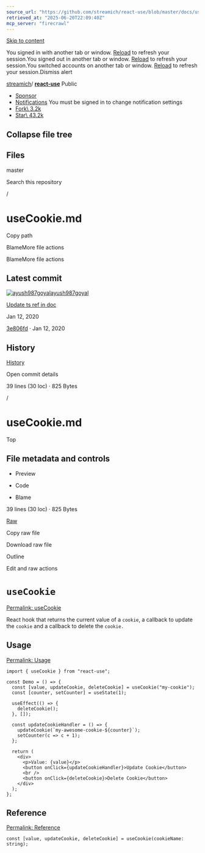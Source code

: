 ```yaml
---
source_url: "https://github.com/streamich/react-use/blob/master/docs/useCookie.md"
retrieved_at: "2025-06-20T22:09:40Z"
mcp_server: "firecrawl"
---
```

[Skip to content](https://github.com/streamich/react-use/blob/master/docs/useCookie.md#start-of-content)

You signed in with another tab or window. [Reload](https://github.com/streamich/react-use/blob/master/docs/useCookie.md) to refresh your session.You signed out in another tab or window. [Reload](https://github.com/streamich/react-use/blob/master/docs/useCookie.md) to refresh your session.You switched accounts on another tab or window. [Reload](https://github.com/streamich/react-use/blob/master/docs/useCookie.md) to refresh your session.Dismiss alert

[streamich](https://github.com/streamich)/ **[react-use](https://github.com/streamich/react-use)** Public

- [Sponsor](https://github.com/sponsors/streamich)
- [Notifications](https://github.com/login?return_to=%2Fstreamich%2Freact-use) You must be signed in to change notification settings
- [Fork\\
3.2k](https://github.com/login?return_to=%2Fstreamich%2Freact-use)
- [Star\\
43.2k](https://github.com/login?return_to=%2Fstreamich%2Freact-use)


## Collapse file tree

## Files

master

Search this repository

/

# useCookie.md

Copy path

BlameMore file actions

BlameMore file actions

## Latest commit

[![ayush987goyal](https://avatars.githubusercontent.com/u/5697227?v=4&size=40)](https://github.com/ayush987goyal)[ayush987goyal](https://github.com/streamich/react-use/commits?author=ayush987goyal)

[Update ts ref in doc](https://github.com/streamich/react-use/commit/3e806fdc03c9f25e11490d1ccc4bda42fd9f37f9)

Jan 12, 2020

[3e806fd](https://github.com/streamich/react-use/commit/3e806fdc03c9f25e11490d1ccc4bda42fd9f37f9) · Jan 12, 2020

## History

[History](https://github.com/streamich/react-use/commits/master/docs/useCookie.md)

Open commit details

39 lines (30 loc) · 825 Bytes

/

# useCookie.md

Top

## File metadata and controls

- Preview

- Code

- Blame


39 lines (30 loc) · 825 Bytes

[Raw](https://github.com/streamich/react-use/raw/refs/heads/master/docs/useCookie.md)

Copy raw file

Download raw file

Outline

Edit and raw actions

# `useCookie`

[Permalink: useCookie](https://github.com/streamich/react-use/blob/master/docs/useCookie.md#usecookie)

React hook that returns the current value of a `cookie`, a callback to update the `cookie`
and a callback to delete the `cookie.`

## Usage

[Permalink: Usage](https://github.com/streamich/react-use/blob/master/docs/useCookie.md#usage)

```
import { useCookie } from "react-use";

const Demo = () => {
  const [value, updateCookie, deleteCookie] = useCookie("my-cookie");
  const [counter, setCounter] = useState(1);

  useEffect(() => {
    deleteCookie();
  }, []);

  const updateCookieHandler = () => {
    updateCookie(`my-awesome-cookie-${counter}`);
    setCounter(c => c + 1);
  };

  return (
    <div>
      <p>Value: {value}</p>
      <button onClick={updateCookieHandler}>Update Cookie</button>
      <br />
      <button onClick={deleteCookie}>Delete Cookie</button>
    </div>
  );
};
```

## Reference

[Permalink: Reference](https://github.com/streamich/react-use/blob/master/docs/useCookie.md#reference)

```
const [value, updateCookie, deleteCookie] = useCookie(cookieName: string);